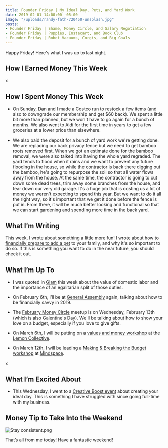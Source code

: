 ```yaml
---
title: Founder Friday | My Ideal Day, Pets, and Yard Work
date: 2019-02-01 14:00:00 -05:00
image: "/uploads/randy-fath-720450-unsplash.jpg"
posts:
- Founder Friday | Shame, Money Circle, and Salary Negotiation
- Founder Friday | Puppies, Instacart, and Book Club
- Founder Friday | Robot Vacuums, Corgis, and Big Goals
---
```


Happy Friday! Here's what I was up to last night.

## How I Earned Money This Week

x

## How I Spent Money This Week

* On Sunday, Dan and I made a Costco run to restock a few items (and also to downgrade our membership and get $60 back). We spent a little bit more than planned, but we won't have to go again for a bunch of months. We also went to Aldi for the first time in years to get a few groceries at a lower price than elsewhere. 

* We also paid the deposit for a bunch of yard work we're getting done. We are replacing our back privacy fence but we need to get bamboo roots removed first. When we got an estimate done for the bamboo removal, we were also talked into having the whole yard regraded. The yard tends to flood when it rains and we want to prevent any future flooding in the house, so while the contractor is back there digging out the bamboo, he's going to repurpose the soil so that all water flows away from the house. At the same time, the contractor is going to cut down some dead trees, trim away some branches from the house, and tear down our very old garage. It's a huge job that is costing us a lot of money we weren't expecting to spend this year. But we want to do it all the right way, so it's important that we get it done before the fence is put in. From there, it will be much better looking and functional so that we can start gardening and spending more time in the back yard. 

## What I’m Writing

This week, I wrote about something a little more fun! I wrote about how to [financially prepare to add a pet](https://www.maggiegermano.com/blog/financially-preparing-to-get-a-pet/) to your family, and why it's so important to do so. If this is something you want to do in the near future, you should check it out. 

## What I’m Up To

* I was quoted in [Glam](https://www.glam.com/culture/heres-how-much-stay-at-home-moms-would-make-if-they-were-salaried/?fbclid=IwAR1pUFFGOhskW24Q2DAVu-dAZrpeIGQfoDROF0UWfZRAP2EOPykNU_-z1eI) this week about the value of domestic labor and the importance of an egalitarian split of those duties.

* On February 6th, I’ll be at [General Assembly](https://generalassemb.ly/education/money-matters-get-financially-savvy-in-2019/washington-dc/66002) again, talking about how to be financially savvy in 2019.

* The [February Money Circle](https://www.eventbrite.com/e/money-circle-showing-your-love-on-a-budget-tickets-54758999642) meetup is on Wednesday, February 13th (which is also Galentine's Day). We'll be talking about how to show your love on a budget, especially if you love to give gifts.

* On March 6th, I will be putting on a [values and money workshop](https://www.eventbrite.com/e/aligning-your-money-with-your-values-tickets-54778910195) at the [Lemon Collective](http://www.wearethelemoncollective.com/).

* On March 12th, I will be leading a [Making & Breaking the Budget workshop](https://www.eventbrite.com/e/making-breaking-the-budget-tickets-55047193638) at [Mindspace](https://www.mindspace.me/).

x

## What I’m Excited About

* This Wednesday, I went to a [Creative Boost event](https://www.eventbrite.com/e/creative-boost-how-to-live-your-ideal-life-tickets-55007552069) about creating your ideal day. This is something I have struggled with since going full-time with my business. 

## Money Tip to Take Into the Weekend

![Stay consistent.png](/uploads/Stay%20consistent.png)

That’s all from me today! Have a fantastic weekend!